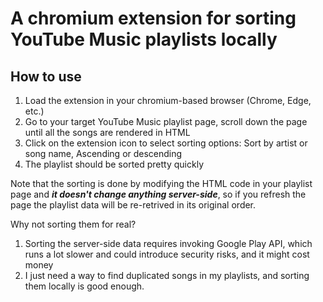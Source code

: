 # A chromium extension for sorting YouTube Music playlists locally

## How to use
1. Load the extension in your chromium-based browser (Chrome, Edge, etc.)
2. Go to your target YouTube Music playlist page, scroll down the page until all the songs are rendered in HTML
4. Click on the extension icon to select sorting options: Sort by artist or song name, Ascending or descending
5. The playlist should be sorted pretty quickly

Note that the sorting is done by modifying the HTML code in your playlist page and ***it doesn't change anything server-side***, so if you refresh the page the playlist data will be re-retrived in its original order.

Why not sorting them for real?
1. Sorting the server-side data requires invoking Google Play API, which runs a lot slower and could introduce security risks, and it might cost money
3. I just need a way to find duplicated songs in my playlists, and sorting them locally is good enough.
